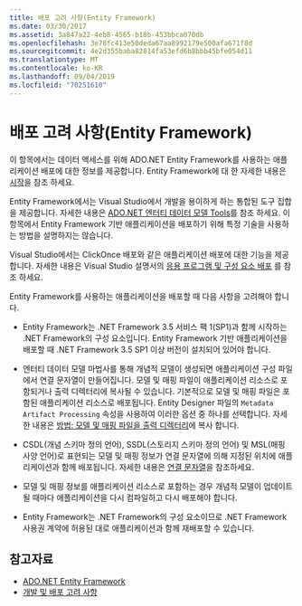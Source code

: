 ```yaml
---
title: 배포 고려 사항(Entity Framework)
ms.date: 03/30/2017
ms.assetid: 3a847a22-4eb8-4565-b18b-453bbca070db
ms.openlocfilehash: 3e78fc413e50deda67aa8992179e500afa671f8d
ms.sourcegitcommit: 4e2d355baba82814fa53efd6b8bbb45bfe054d11
ms.translationtype: MT
ms.contentlocale: ko-KR
ms.lasthandoff: 09/04/2019
ms.locfileid: "70251610"
---
```

# <a name="deployment-considerations-entity-framework"></a>배포 고려 사항(Entity Framework)
이 항목에서는 데이터 액세스를 위해 ADO.NET Entity Framework를 사용하는 애플리케이션 배포에 대한 정보를 제공합니다. Entity Framework에 대 한 자세한 내용은 [시작](getting-started.md)을 참조 하세요.  
  
 Entity Framework에서는 Visual Studio에서 개발을 용이하게 하는 통합된 도구 집합을 제공합니다. 자세한 내용은 [ADO.NET 엔터티 데이터 모델 Tools](https://docs.microsoft.com/previous-versions/dotnet/netframework-4.0/bb399249(v=vs.100))를 참조 하세요. 이 항목에서 Entity Framework 기반 애플리케이션을 배포하기 위해 특정 기술을 사용하는 방법을 설명하지는 않습니다.  
  
 Visual Studio에서는 ClickOnce 배포와 같은 애플리케이션 배포에 대한 기능을 제공합니다. 자세한 내용은 Visual Studio 설명서의 [응용 프로그램 및 구성 요소 배포](/visualstudio/deployment/deploying-applications-services-and-components) 를 참조 하세요.  
  
 Entity Framework를 사용하는 애플리케이션을 배포할 때 다음 사항을 고려해야 합니다.  
  
- Entity Framework는 .NET Framework 3.5 서비스 팩 1(SP1)과 함께 시작하는 .NET Framework의 구성 요소입니다. Entity Framework 기반 애플리케이션을 배포할 때 .NET Framework 3.5 SP1 이상 버전이 설치되어 있어야 합니다.  
  
- 엔터티 데이터 모델 마법사를 통해 개념적 모델이 생성되면 애플리케이션 구성 파일에서 연결 문자열이 만들어집니다. 모델 및 매핑 파일이 애플리케이션 리소스로 포함되거나 출력 디렉터리에 복사될 수 있습니다. 기본적으로 모델 및 매핑 파일은 포함된 애플리케이션 리소스로 배포됩니다. Entity Designer 파일의 `Metadata Artifact Processing` 속성을 사용하여 이러한 옵션 중 하나를 선택합니다. 자세한 내용은 [방법: 모델 및 매핑 파일을 출력 디렉터리](https://docs.microsoft.com/previous-versions/dotnet/netframework-4.0/cc716709(v=vs.100))에 복사 합니다.  
  
- CSDL(개념 스키마 정의 언어), SSDL(스토리지 스키마 정의 언어) 및 MSL(매핑 사양 언어)로 표현되는 모델 및 매핑 정보가 연결 문자열에 의해 지정된 위치에 애플리케이션과 함께 배포됩니다. 자세한 내용은 [연결 문자열](connection-strings.md)을 참조하세요.  
  
- 모델 및 매핑 정보를 애플리케이션 리소스로 포함하는 경우 개념적 모델이 업데이트될 때마다 애플리케이션을 다시 컴파일하고 다시 배포해야 합니다.  
  
- Entity Framework는 .NET Framework의 구성 요소이므로 .NET Framework 사용권 계약에 허용된 대로 애플리케이션과 함께 재배포할 수 있습니다.  
  
## <a name="see-also"></a>참고자료

- [ADO.NET Entity Framework](index.md)
- [개발 및 배포 고려 사항](development-and-deployment-considerations.md)
